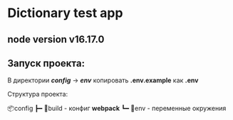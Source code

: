 # Dictionary test app

## node version v16.17.0

## Запуск проекта:

В директории **_config_** -> **_env_** копировать **.env.example** как **.env**

Структура проекта:

📦config
┣━ 📂build - конфиг **webpack**
┗━ 📂env - переменные окружения

